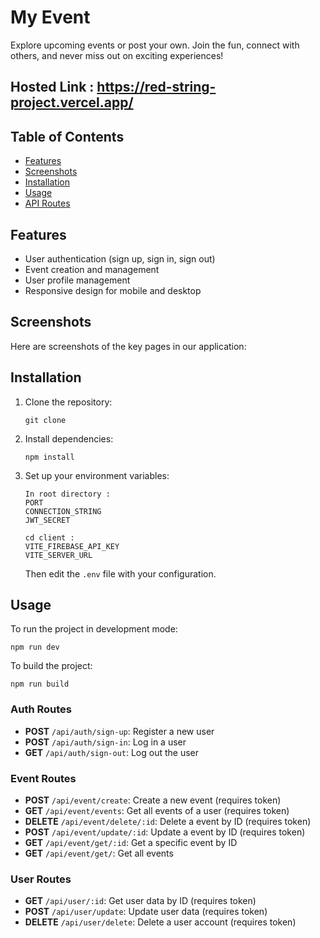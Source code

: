 # My Event

Explore upcoming events or post your own. Join the fun, connect with others, and never miss out on exciting experiences!

## Hosted Link : https://red-string-project.vercel.app/

## Table of Contents

- [Features](#features)
- [Screenshots](#screenshots)
- [Installation](#installation)
- [Usage](#usage)
- [API Routes](#api-routes)

## Features

- User authentication (sign up, sign in, sign out)
- Event creation and management
- User profile management
- Responsive design for mobile and desktop

## Screenshots

Here are screenshots of the key pages in our application:

## Installation

1. Clone the repository:

   ```
   git clone
   ```

2. Install dependencies:

   ```
   npm install
   ```

3. Set up your environment variables:

   ```
   In root directory :
   PORT
   CONNECTION_STRING
   JWT_SECRET

   cd client :
   VITE_FIREBASE_API_KEY
   VITE_SERVER_URL

   ```

   Then edit the `.env` file with your configuration.

## Usage

To run the project in development mode:

```
npm run dev
```

To build the project:

```
npm run build
```

### Auth Routes

- **POST** `/api/auth/sign-up`: Register a new user
- **POST** `/api/auth/sign-in`: Log in a user
- **GET** `/api/auth/sign-out`: Log out the user

### Event Routes

- **POST** `/api/event/create`: Create a new event (requires token)
- **GET** `/api/event/events`: Get all events of a user (requires token)
- **DELETE** `/api/event/delete/:id`: Delete a event by ID (requires token)
- **POST** `/api/event/update/:id`: Update a event by ID (requires token)
- **GET** `/api/event/get/:id`: Get a specific event by ID
- **GET** `/api/event/get/`: Get all events

### User Routes

- **GET** `/api/user/:id`: Get user data by ID (requires token)
- **POST** `/api/user/update`: Update user data (requires token)
- **DELETE** `/api/user/delete`: Delete a user account (requires token)
